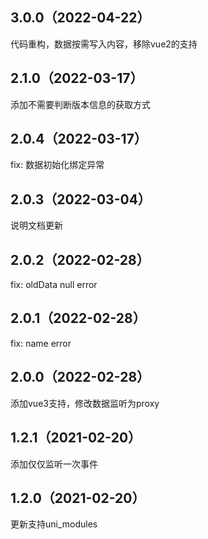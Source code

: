 ## 3.0.0（2022-04-22）
代码重构，数据按需写入内容，移除vue2的支持
## 2.1.0（2022-03-17）
添加不需要判断版本信息的获取方式
## 2.0.4（2022-03-17）
fix: 数据初始化绑定异常
## 2.0.3（2022-03-04）
说明文档更新
## 2.0.2（2022-02-28）
fix: oldData null error
## 2.0.1（2022-02-28）
fix: name error
## 2.0.0（2022-02-28）
添加vue3支持，修改数据监听为proxy
## 1.2.1（2021-02-20）
添加仅仅监听一次事件
## 1.2.0（2021-02-20）
更新支持uni_modules
